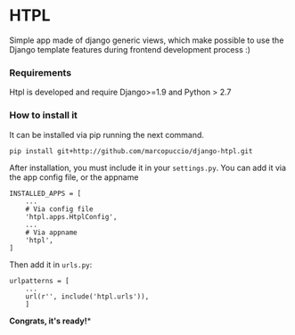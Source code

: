 # HTPL

Simple app made of django generic views, which make possible to use the Django template features during frontend development process :)


### Requirements

Htpl is developed and require Django>=1.9 and Python > 2.7

### How to install it

It can be installed via pip running the next command.
```
pip install git+http://github.com/marcopuccio/django-htpl.git
```

After installation, you must include it in your ```settings.py```. You can add it via the app config file, or the appname
```
INSTALLED_APPS = [
    ...
    # Via config file
    'htpl.apps.HtplConfig',
    ...
    # Via appname
    'htpl',
]
```
Then add it in ```urls.py```:
```
urlpatterns = [
    ...
    url(r'', include('htpl.urls')),
    ]
```

**Congrats, it's ready!***
